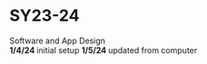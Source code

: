 # SY23-24
Software and App Design <br>
<b> 1/4/24 </b> initial setup 
<b> 1/5/24 </b> updated from computer
